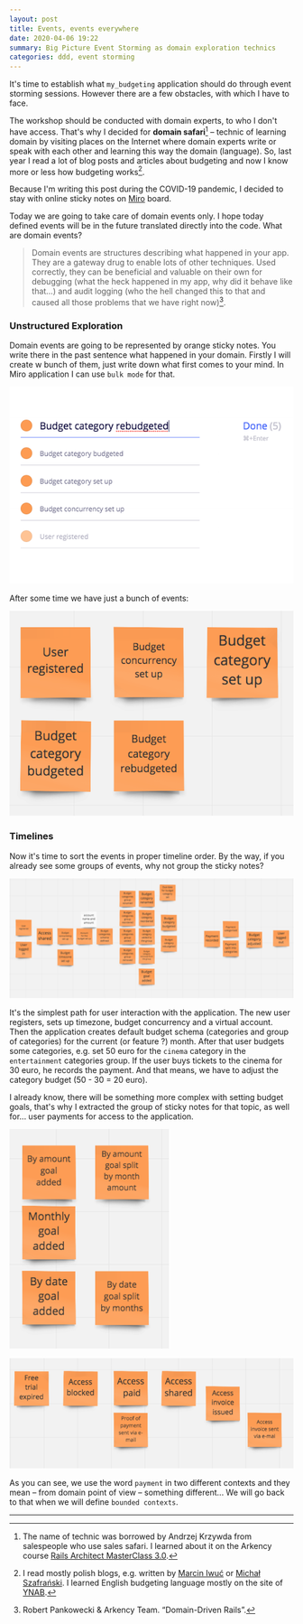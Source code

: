 ```yaml
---
layout: post
title: Events, events everywhere
date: 2020-04-06 19:22
summary: Big Picture Event Storming as domain exploration technics
categories: ddd, event storming
---
```

It's time to establish what `my_budgeting` application should do through event storming sessions. However there are a few obstacles, with which I have to face.

The workshop should be conducted with domain experts, to who I don't have access. That's why I decided for __domain safari__[^1] – technic of learning domain by visiting places on the Internet where domain experts write or speak with each other and learning this way the domain (language). So, last year I read a lot of blog posts and articles about budgeting and now I know more or less how budgeting works[^2].

Because I'm writing this post during the COVID-19 pandemic, I decided to stay with online sticky notes on [Miro](https://miro.com/) board.

Today we are going to take care of domain events only. I hope today defined events will be in the future translated directly into the code. What are domain events?

> Domain events are structures describing what happened in your app. They are a gateway drug to enable lots of other techniques. Used correctly, they can be beneficial and valuable on their own for debugging (what the heck happened in my app, why did it behave like that…) and audit logging (who the hell changed this to that and caused all those problems that we have right now)[^3].

### Unstructured Exploration
Domain events are going to be represented by orange sticky notes. You write there in the past sentence what happened in your domain. Firstly I will create w bunch of them, just write down what first comes to your mind. In Miro application I can use `bulk mode` for that.

![Miro bulk mode](assets/2020-04-06-events-events-everywhere/bulk_mode.png)

After some time we have just a bunch of events:

![Bunch of events](assets/2020-04-06-events-events-everywhere/bunch_of_events.png)

### Timelines
Now it's time to sort the events in proper timeline order. By the way, if you already see some groups of events, why not group the sticky notes?

_![Events in order](assets/2020-04-06-events-events-everywhere/events_in_order.png)_

It's the simplest path for user interaction with the application. The new user registers, sets up timezone, budget concurrency and a virtual account. Then the application creates default budget schema (categories and group of categories) for the current (or feature ?) month. After that user budgets some categories, e.g. set 50 euro for the `cinema` category in the `entertainment` categories group. If the user buys tickets to the cinema for 30 euro, he records the payment. And that means, we have to adjust the category budget (50 - 30 = 20 euro).

I already know, there will be something more complex with setting budget goals, that's why I extracted the group of sticky notes for that topic, as well for... user payments for access to the application.

![Events in order](assets/2020-04-06-events-events-everywhere/goal_setting.png)

![Events in order](assets/2020-04-06-events-events-everywhere/access_payment.png)

As you can see, we use the word `payment` in two different contexts and they mean – from domain point of view – something different... We will go back to that when we will define `bounded contexts`.


---

[^1]: The name of technic was borrowed by Andrzej Krzywda from salespeople who use sales safari. I learned about it on the Arkency course [Rails Architect MasterClass 3.0](https://arkency.com/masterclass/).

[^2]: I read mostly polish blogs, e.g. written by [Marcin Iwuć](https://marciniwuc.com/) or [Michał Szafrański](https://jakoszczedzacpieniadze.pl/). I learned English budgeting language mostly on the site of [YNAB](https://www.youneedabudget.com/).

[^3]: Robert Pankowecki & Arkency Team. “Domain-Driven Rails”.
